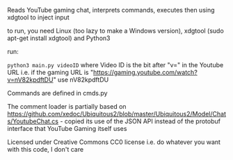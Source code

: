 Reads YouTube gaming chat, interprets commands, executes then using xdgtool to inject input

to run, you need Linux (too lazy to make a Windows version), xdgtool (sudo apt-get install xdgtool) and Python3

run:

`python3 main.py videoID`
where Video ID is the bit after "v=" in the Youtube URL i.e. if the gaming URL is "https://gaming.youtube.com/watch?v=nV82kpdftDU" use nV82kpdftDU

Commands are defined in cmds.py

The comment loader is partially based on https://github.com/xedoc/Ubiquitous2/blob/master/Ubiquitous2/Model/Chats/YoutubeChat.cs - copied its use of the JSON API instead of the protobuf interface that YouTube Gaming itself uses

Licensed under Creative Commons CC0 license i.e. do whatever you want with this code, I don't care
